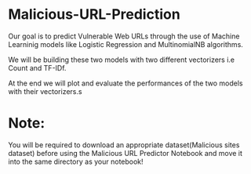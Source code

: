 # Malicious-URL-Prediction

Our goal is to predict Vulnerable Web URLs through the use of Machine Learninig models like Logistic Regression and MultinomialNB algorithms.

We will be building these two models with two different vectorizers i.e Count and TF-IDf.

At the end we will plot and evaluate the performances of the two models with their vectorizers.s  

# Note:
You will be required to download an appropriate dataset(Malicious sites dataset) before using the Malicious URL Predictor Notebook and move it into the same directory as your notebook!
